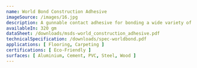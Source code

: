 ```yaml
---
name: World Bond Construction Adhesive
imageSource: /images/16.jpg
description: A gunnable contact adhesive for bonding a wide variety of construction materials.
availableIn: 320 gm
dataSheet: /downloads/msds-world_construction_adhesive.pdf
technicalSpecification: /downloads/spec-worldbond.pdf
applications: [ Flooring, Carpeting ]
certifications: [ Eco-Friendly ]
surfaces: [ Aluminium, Cement, PVC, Steel, Wood ]
---
```

